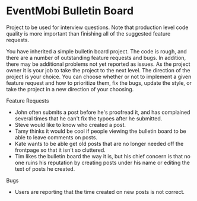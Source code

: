 # EventMobi Bulletin Board 

Project to be used for interview questions. Note that production level code quality is more important than finishing all of the suggested feature requests.

You have inherited a simple bulletin board project. The code is rough, and there are a number of outstanding feature requests and bugs. In addition, there may be additional problems not yet reported as issues. As the project owner it is your job to take the project to the next level. The direction of the project is your choice. You can choose whether or not to implement a given feature request and how to prioritize them, fix the bugs, update the style, or take the project in a new direction of your choosing.

Feature Requests
* John often submits a post before he's proofread it, and has complained several times that he can't fix the typoes after he submitted.
* Steve would like to know who created a post.
* Tamy thinks it would be cool if people viewing the bulletin board to be able to leave comments on posts.
* Kate wants to be able get old posts that are no longer needed off the frontpage so that it isn't so cluttered.
* Tim likes the bulletin board the way it is, but his chief concern is that no one ruins his reputation by creating posts under his name or editing the text of posts he created.

Bugs
* Users are reporting that the time created on new posts is not correct.
